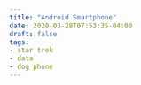 ```yaml
---
title: "Android Smartphone"
date: 2020-03-28T07:53:35-04:00
draft: false
tags:
- star trek
- data
- dog phone
---
```

